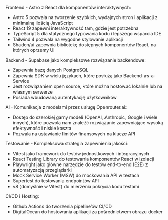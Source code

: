 Frontend - Astro z React dla komponentów interaktywnych:

- Astro 5 pozwala na tworzenie szybkich, wydajnych stron i aplikacji z minimalną ilością JavaScript
- React 19 zapewni interaktywność tam, gdzie jest potrzebna
- TypeScript 5 dla statycznego typowania kodu i lepszego wsparcia IDE
- Tailwind 4 pozwala na wygodne stylowanie aplikacji
- Shadcn/ui zapewnia bibliotekę dostępnych komponentów React, na których oprzemy UI

Backend - Supabase jako kompleksowe rozwiązanie backendowe:

- Zapewnia bazę danych PostgreSQL
- Zapewnia SDK w wielu językach, które posłużą jako Backend-as-a-Service
- Jest rozwiązaniem open source, które można hostować lokalnie lub na własnym serwerze
- Posiada wbudowaną autentykację użytkowników

AI - Komunikacja z modelami przez usługę Openrouter.ai:

- Dostęp do szerokiej gamy modeli (OpenAI, Anthropic, Google i wiele innych), które pozwolą nam znaleźć rozwiązanie zapewniające wysoką efektywność i niskie koszta
- Pozwala na ustawianie limitów finansowych na klucze API

Testowanie - Kompleksowa strategia zapewnienia jakości:

- Vitest jako framework do testów jednostkowych i integracyjnych
- React Testing Library do testowania komponentów React w izolacji
- Playwright jako główne narzędzie do testów end-to-end (E2E) z automatyzacją przeglądarki
- Mock Service Worker (MSW) do mockowania API w testach
- Supertest do testowania endpointów API
- v8 (domyślnie w Vitest) do mierzenia pokrycia kodu testami

CI/CD i Hosting:

- Github Actions do tworzenia pipeline’ów CI/CD
- DigitalOcean do hostowania aplikacji za pośrednictwem obrazu docker
